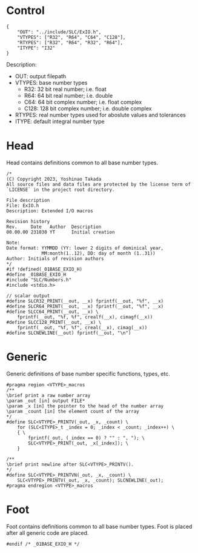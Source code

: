 # Control
```
{
    "OUT": "../include/SLC/ExIO.h",
    "VTYPES": ["R32", "R64", "C64", "C128"],
    "RTYPES": ["R32", "R64", "R32", "R64"],
    "ITYPE": "I32"
}
```
Description:
* OUT: output filepath
* VTYPES: base number types
    - R32: 32 bit real number; i.e. float
    - R64: 64 bit real number; i.e. double
    - C64: 64 bit complex number; i.e. float complex
    - C128: 128 bit complex number; i.e. double complex
* RTYPES: real number types used for aboslute values and tolerances
* ITYPE: default integral number type
# Head
Head contains definitions common to all base number types.
```
/*
(C) Copyright 2023, Yoshinao Takada
All source files and data files are protected by the license term of
`LICENSE` in the project root directory.

File description
File: ExIO.h
Description: Extended I/O macros

Revision history
Rev.     Date   Author  Description
00.00.00 231030 YT      Initial creation

Note:
Date format: YYMMDD (YY: lower 2 digits of dominical year, 
             MM:month(1..12), DD: day of month (1..31))
Author: Initials of revision authors
*/
#if !defined(_01BASE_EXIO_H)
#define _01BASE_EXIO_H
#include "SLC/Numbers.h"
#include <stdio.h>

// scalar output
#define SLCR32_PRINT(__out, __x) fprintf(__out, "%f", __x)
#define SLCR64_PRINT(__out, __x) fprintf(__out, "%f", __x)
#define SLCC64_PRINT(__out, __x) \
    fprintf(__out, "%f, %f", crealf(__x), cimagf(__x))
#define SLCC128_PRINT(__out, __x) \
    fprintf(__out, "%f, %f", creal(__x), cimag(__x))
#define SLCNEWLINE(__out) fprintf(__out, "\n")
```
# Generic
Generic definitions of base number specific functions, types, etc.
```
#pragma region <VTYPE>_macros
/**
\brief print a raw number array
\param _out [in] output FILE*
\param _x [in] the pointer to the head of the number array
\param _count [in] the element count of the array
*/
#define SLC<VTYPE>_PRINTV(_out, _x, _count) \
    for (SLC<ITYPE>_t _index = 0; _index < _count; _index++) \
    { \
        fprintf(_out, (_index == 0) ? "" : ", "); \
        SLC<VTYPE>_PRINT(_out, _x[_index]); \
    }

/**
\brief print newline after SLC<VTYPE>_PRINTV().
*/
#define SLC<VTYPE>_PRINTVN(_out, _x, _count) \
    SLC<VTYPE>_PRINTV(_out, _x, _count); SLCNEWLINE(_out);
#pragma endregion <VTYPE>_macros
```
# Foot
Foot contains definitions common to all base number types.
Foot is placed after all generic code are placed.
```
#endif /* _01BASE_EXIO_H */
```

